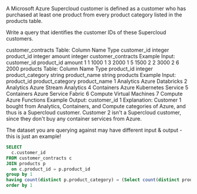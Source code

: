 A Microsoft Azure Supercloud customer is defined as a customer who has purchased at least one product from every product category listed in the products table.

Write a query that identifies the customer IDs of these Supercloud customers.

customer_contracts Table:
Column Name	Type
customer_id	integer
product_id	integer
amount	integer
customer_contracts Example Input:
customer_id	product_id	amount
1	1	1000
1	3	2000
1	5	1500
2	2	3000
2	6	2000
products Table:
Column Name	Type
product_id	integer
product_category	string
product_name	string
products Example Input:
product_id	product_category	product_name
1	Analytics	Azure Databricks
2	Analytics	Azure Stream Analytics
4	Containers	Azure Kubernetes Service
5	Containers	Azure Service Fabric
6	Compute	Virtual Machines
7	Compute	Azure Functions
Example Output:
customer_id
1
Explanation:
Customer 1 bought from Analytics, Containers, and Compute categories of Azure, and thus is a Supercloud customer. Customer 2 isn't a Supercloud customer, since they don't buy any container services from Azure.

The dataset you are querying against may have different input & output - this is just an example!



```sql
SELECT
  c.customer_id
FROM customer_contracts c
JOIN products p
  on c.product_id = p.product_id
group by 1
having count(distinct p.product_category) = (Select count(distinct product_category) from products)
order by 1
```